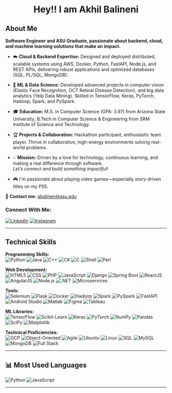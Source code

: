 <h1 align="center">Hey!! I am Akhil Balineni</h1>

## About Me
**Software Engineer and ASU Graduate, passionate about backend, cloud, and machine learning solutions that make an impact.**

- ☁️ **Cloud & Backend Expertise:** Designed and deployed distributed, scalable systems using AWS, Docker, Python, FastAPI, Node.js, and REST APIs,  delivering robust applications and optimized databases (SQL, PL/SQL, MongoDB).
- 🤖 **ML & Data Science:** Developed advanced projects in computer vision (Elastic Face Recognition, OCT Retinal Disease Detection), and big data analytics (Yelp Data Mining). Skilled in TensorFlow, Keras, PyTorch, Hadoop, Spark, and PySpark.
- 🎓 **Education:** M.S. in Computer Science (GPA: 3.97) from Arizona State University; B.Tech in Computer Science & Engineering from SRM Institute of Science and Technology.
- 🏆 **Projects & Collaboration:** Hackathon participant, enthusiastic team player. Thrive in collaborative, high-energy environments solving real-world problems.
- 💡 **Mission:** Driven by a love for technology, continuous learning, and making a real difference through software.  
  *Let’s connect and build something impactful!*
  
- 🎮 I'm passionate about playing video games—especially story-driven titles on my PS5.

🔹 **Contact me:** [abalinen@asu.edu](mailto:abalinen@asu.edu)


### Connect With Me:
[![LinkedIn](https://img.shields.io/badge/-LinkedIn-blue?logo=linkedin&logoColor=white)](https://linkedin.com/in/akhil-balineni-a69a09206)
[![Instagram](https://img.shields.io/badge/-Instagram-red?logo=instagram&logoColor=white)](#)

---

## Technical Skills

**Programming Skills:**  
![Python](https://img.shields.io/badge/-Python-black?logo=python)
![Java](https://img.shields.io/badge/-Java-black?logo=java)
![C++](https://img.shields.io/badge/-C%2B%2B-black?logo=c%2B%2B)
![C#](https://img.shields.io/badge/-C%23-black?logo=c-sharp)
![C](https://img.shields.io/badge/-C-black?logo=c)
![Shell](https://img.shields.io/badge/-Shell-black?logo=gnu-bash)
![Perl](https://img.shields.io/badge/-Perl-black?logo=perl)

**Web Development:**  
![HTML5](https://img.shields.io/badge/-HTML5-black?logo=html5)
![CSS](https://img.shields.io/badge/-CSS-white?logo=css3)
![PHP](https://img.shields.io/badge/-PHP-black?logo=php)
![JavaScript](https://img.shields.io/badge/-JavaScript-black?logo=javascript)
![Django](https://img.shields.io/badge/-Django-black?logo=django)
![Spring Boot](https://img.shields.io/badge/-Springboot-black?logo=spring)
![ReactJS](https://img.shields.io/badge/-React-black?logo=react)
![AngularJS](https://img.shields.io/badge/-AngularJS-black?logo=angular)
![Node.js](https://img.shields.io/badge/-Node.js-black?logo=node.js)
![.NET](https://img.shields.io/badge/-.NET-black?logo=dotnet)
![Microservices](https://img.shields.io/badge/-Microservices-black?logo=docker)

**Tools:**  
![Selenium](https://img.shields.io/badge/-Selenium-black?logo=selenium)
![Flask](https://img.shields.io/badge/-Flask-white?logo=flask)
![Docker](https://img.shields.io/badge/-Docker-black?logo=docker)
![Hadoop](https://img.shields.io/badge/-Hadoop-black?logo=apachehadoop)
![Spark](https://img.shields.io/badge/-Spark-black?logo=apachespark)
![PySpark](https://img.shields.io/badge/-PySpark-black?logo=python)
![FastAPI](https://img.shields.io/badge/-FastAPI-black?logo=fastapi)
![Android Studio](https://img.shields.io/badge/-Android%20Studio-black?logo=androidstudio)
![Matlab](https://img.shields.io/badge/-Matlab-black?logo=matlab)
![Figma](https://img.shields.io/badge/-Figma-black?logo=figma)
![Tableau](https://img.shields.io/badge/-Tableau-black?logo=tableau)

**ML Libraries:**  
![TensorFlow](https://img.shields.io/badge/-Tensorflow-black?logo=tensorflow)
![Scikit-Learn](https://img.shields.io/badge/-Scikit--Learn-white?logo=scikit-learn)
![Keras](https://img.shields.io/badge/-Keras-black?logo=keras)
![PyTorch](https://img.shields.io/badge/-PyTorch-black?logo=pytorch)
![NumPy](https://img.shields.io/badge/-NumPy-black?logo=numpy)
![Pandas](https://img.shields.io/badge/-Pandas-black?logo=pandas)
![SciPy](https://img.shields.io/badge/-SciPy-black?logo=scipy)
![Matplotlib](https://img.shields.io/badge/-Matplotlib-black?logo=matplotlib)

**Technical Proficiencies:**  
![GCP](https://img.shields.io/badge/-GCP-black?logo=google-cloud)
![Object-Oriented](https://img.shields.io/badge/-OOP-black?logo=codewars)
![Agile](https://img.shields.io/badge/-Agile-black?logo=jira)
![Ubuntu](https://img.shields.io/badge/-Ubuntu-black?logo=ubuntu)
![Linux](https://img.shields.io/badge/-Linux-black?logo=linux)
![SQL](https://img.shields.io/badge/-SQL-black?logo=mysql)
![MySQL](https://img.shields.io/badge/-MySQL-black?logo=mysql)
![MongoDB](https://img.shields.io/badge/-MongoDB-black?logo=mongodb)
![Full Stack](https://img.shields.io/badge/-Full%20Stack%20Development-black?logo=github)


---
## 📊 Most Used Languages

![Python](https://img.shields.io/badge/-Python-black?logo=python)
![JavaScript](https://img.shields.io/badge/-JavaScript-black?logo=javascript)

---


